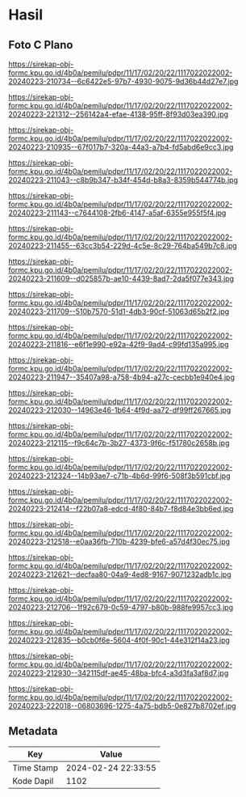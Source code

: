 # Hasil

## Foto C Plano

https://sirekap-obj-formc.kpu.go.id/4b0a/pemilu/pdpr/11/17/02/20/22/1117022022002-20240223-210734--6c6422e5-97b7-4930-9075-9d36b44d27e7.jpg

https://sirekap-obj-formc.kpu.go.id/4b0a/pemilu/pdpr/11/17/02/20/22/1117022022002-20240223-221312--256142a4-efae-4138-95ff-8f93d03ea390.jpg

https://sirekap-obj-formc.kpu.go.id/4b0a/pemilu/pdpr/11/17/02/20/22/1117022022002-20240223-210935--67f017b7-320a-44a3-a7b4-fd5abd6e9cc3.jpg

https://sirekap-obj-formc.kpu.go.id/4b0a/pemilu/pdpr/11/17/02/20/22/1117022022002-20240223-211043--c8b9b347-b34f-454d-b8a3-8359b544774b.jpg

https://sirekap-obj-formc.kpu.go.id/4b0a/pemilu/pdpr/11/17/02/20/22/1117022022002-20240223-211143--c7644108-2fb6-4147-a5af-6355e955f5f4.jpg

https://sirekap-obj-formc.kpu.go.id/4b0a/pemilu/pdpr/11/17/02/20/22/1117022022002-20240223-211455--63cc3b54-229d-4c5e-8c29-764ba549b7c8.jpg

https://sirekap-obj-formc.kpu.go.id/4b0a/pemilu/pdpr/11/17/02/20/22/1117022022002-20240223-211609--d025857b-ae10-4439-8ad7-2da5f077e343.jpg

https://sirekap-obj-formc.kpu.go.id/4b0a/pemilu/pdpr/11/17/02/20/22/1117022022002-20240223-211709--510b7570-51d1-4db3-90cf-51063d65b2f2.jpg

https://sirekap-obj-formc.kpu.go.id/4b0a/pemilu/pdpr/11/17/02/20/22/1117022022002-20240223-211816--e6f1e990-e92a-42f9-9ad4-c99fd135a995.jpg

https://sirekap-obj-formc.kpu.go.id/4b0a/pemilu/pdpr/11/17/02/20/22/1117022022002-20240223-211947--35407a98-a758-4b94-a27c-cecbb1e940e4.jpg

https://sirekap-obj-formc.kpu.go.id/4b0a/pemilu/pdpr/11/17/02/20/22/1117022022002-20240223-212030--14963e46-1b64-4f9d-aa72-df99ff267665.jpg

https://sirekap-obj-formc.kpu.go.id/4b0a/pemilu/pdpr/11/17/02/20/22/1117022022002-20240223-212115--f9c64c7b-3b27-4373-9f6c-f51780c2658b.jpg

https://sirekap-obj-formc.kpu.go.id/4b0a/pemilu/pdpr/11/17/02/20/22/1117022022002-20240223-212324--14b93ae7-c71b-4b6d-99f6-508f3b591cbf.jpg

https://sirekap-obj-formc.kpu.go.id/4b0a/pemilu/pdpr/11/17/02/20/22/1117022022002-20240223-212414--f22b07a8-edcd-4f80-84b7-f8d84e3bb6ed.jpg

https://sirekap-obj-formc.kpu.go.id/4b0a/pemilu/pdpr/11/17/02/20/22/1117022022002-20240223-212518--e0aa36fb-710b-4239-bfe6-a57d4f30ec75.jpg

https://sirekap-obj-formc.kpu.go.id/4b0a/pemilu/pdpr/11/17/02/20/22/1117022022002-20240223-212621--decfaa80-04a9-4ed8-9167-9071232adb1c.jpg

https://sirekap-obj-formc.kpu.go.id/4b0a/pemilu/pdpr/11/17/02/20/22/1117022022002-20240223-212706--1f92c679-0c59-4797-b80b-988fe9957cc3.jpg

https://sirekap-obj-formc.kpu.go.id/4b0a/pemilu/pdpr/11/17/02/20/22/1117022022002-20240223-212835--b0cb0f6e-5604-4f0f-90c1-44e312f14a23.jpg

https://sirekap-obj-formc.kpu.go.id/4b0a/pemilu/pdpr/11/17/02/20/22/1117022022002-20240223-212930--342115df-ae45-48ba-bfc4-a3d3fa3af8d7.jpg

https://sirekap-obj-formc.kpu.go.id/4b0a/pemilu/pdpr/11/17/02/20/22/1117022022002-20240223-222018--06803696-1275-4a75-bdb5-0e827b8702ef.jpg


## Metadata

| Key        | Value               |
| ---------- | ------------------- |
| Time Stamp | 2024-02-24 22:33:55 |
| Kode Dapil | 1102                |




